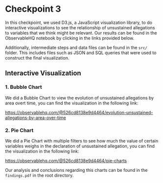 # Checkpoint 3

In this checkpoint, we used D3.js, a JavaScript visualization library, to do interactive visualizations to see the relationship of unsustained allegations to variables that we think might be relevant. Our results can be found in the ObservableHQ notebook by clicking in the links provided below.

Additionally, intermediate steps and data files can be found in the `src/` folder. This includes files such as JSON and SQL queries that were used to construct the final visualization.

## Interactive Visualization

### 1. Bubble Chart

We did a Bubble Chart to view the evolution of unsustained allegations by area overt time, you can find the visualization in the following link:

https://observablehq.com/@526cd8138e9d4464/evolution-unsustained-allegations-by-area-over-time

### 2. Pie Chart

We did a Pie Chart with multiple filters to see how much the value of certain variables weighs in the declaration of unsustained allegation, you can find the visualization in the following link:

https://observablehq.com/@526cd8138e9d4464/pie-charts

Our analysis and conclusions regarding this charts can be found in the ```findings.pdf``` in the root directory.

